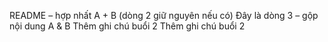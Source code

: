 README – hợp nhất A + B
(dòng 2 giữ nguyên nếu có)
Đây là dòng 3 – gộp nội dung A & B
Thêm ghi chú buổi 2
Thêm ghi chú buổi 2
